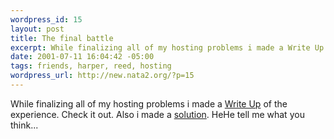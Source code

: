 ```yaml
--- 
wordpress_id: 15
layout: post
title: The final battle
excerpt: While finalizing all of my hosting problems i made a Write Up of the experience. Check it out. Also i made a solution. HeHe tell me what you think...
date: 2001-07-11 16:04:42 -05:00
tags: friends, harper, reed, hosting
wordpress_url: http://new.nata2.org/?p=15
---
```

While finalizing all of my hosting problems i made a <a href="http://www.harperreed.org/media/?path=writings/Harpers%20Writings/Hosting&text=hosting_woes.txt">Write Up</a> of the experience. Check it out. Also i made a <a href="http://www.harperreed.org/media/?path=writings/Harpers%20Writings/Hosting&text=solution.txt">solution</a>. HeHe tell me what you think...

